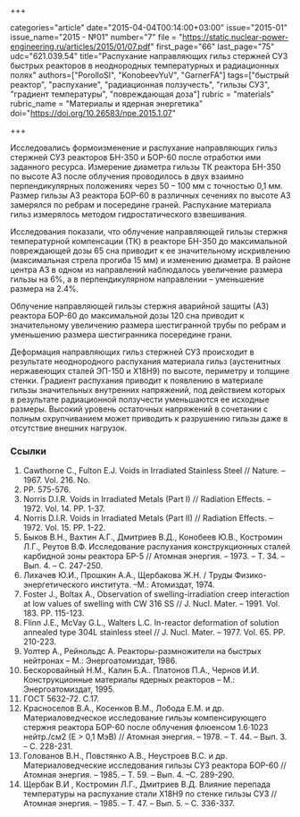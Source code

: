 +++

categories="article"
date="2015-04-04T00:14:00+03:00"
issue="2015-01"
issue_name="2015 - №01"
number="7"
file = "https://static.nuclear-power-engineering.ru/articles/2015/01/07.pdf"
first_page="66"
last_page="75"
udc="621.039.54"
title="Распухание направляющих гильз стержней СУЗ быстрых реакторов в неоднородных температурных и радиационных полях"
authors=["PorolloSI", "KonobeevYuV", "GarnerFA"]
tags=["быстрый реактор", "распухание", "радиационная ползучесть", "гильзы СУЗ", "градиент температуры", "повреждающая доза"]
rubric = "materials"
rubric_name = "Материалы и ядерная энергетика"
doi="https://doi.org/10.26583/npe.2015.1.07"

+++

Исследовались формоизменение и распухание направляющих гильз стержней СУЗ реакторов БН-350 и БОР-60 после отработки ими заданного ресурса. Измерение диаметра гильзы ТК реактора БН-350 по высоте АЗ после облучения проводилось в двух взаимно перпендикулярных положениях через 50 – 100 мм с точностью 0,1 мм. Размер гильзы АЗ реактора БОР-60 в различных сечениях по высоте АЗ замерялся по ребрам и посередине граней. Распухание материала гильз измерялось методом гидростатического взвешивания.

Исследования показали, что облучение направляющей гильзы стержня температурной компенсации (ТК) в реакторе БН-350 до максимальной повреждающей дозы 65 сна приводит к ее значительному искривлению (максимальная стрела прогиба 15 мм) и изменению диаметра. В районе центра АЗ в одном из направлений наблюдалось увеличение размера гильзы на 6%, а в перпендикулярном направлении – уменьшение размера на 2.4%.

Облучение направляющей гильзы стержня аварийной защиты (АЗ) реактора БОР-60 до максимальной дозы 120 сна приводит к значительному увеличению размера шестигранной трубы по ребрам и уменьшению размера шестигранника посередине грани.

Деформация направляющих гильз стержней СУЗ происходит в результате неоднородного распухания материала гильз (аустенитных нержавеющих сталей ЭП-150 и Х18Н9) по высоте, периметру и толщине стенки. Градиент распухания приводит к появлению в материале гильзы значительных внутренних напряжений, под действием которых в результате радиационной ползучести уменьшаются ее исходные размеры. Высокий уровень остаточных напряжений в сочетании с полным охрупчиванием может приводить к разрушению гильзы даже в отсутствие внешних нагрузок.

### Ссылки

1. Cawthorne C., Fulton E.J. Voids in Irradiated Stainless Steel // Nature. –1967. Vol. 216. No.
11. PP. 575-576.
2. Norris D.I.R. Voids in Irradiated Metals (Part I) // Radiation Effects. – 1972. Vol. 14. PP. 1-37.
3. Norris D.I.R. Voids in Irradiated Metals (Part II) // Radiation Effects. – 1972. Vol. 15. PP. 1-22.
4. Быков В.Н., Вахтин А.Г., Дмитриев В.Д., Конобеев Ю.В., Костромин Л.Г., Реутов В.Ф. Исследование распухания конструкционных сталей карбидной зоны реактора БР-5 // Атомная энергия. – 1973. – Т. 34. – Вып. 4. – С. 247-250.
5. Лихачев Ю.И., Прошкин А.А., Щербакова Ж.Н. / Труды Физико-энергетического института. –М.: Атомиздат, 1974.
6. Foster J., Boltax A., Observation of swelling-irradiation creep interaction at low values of swelling with CW 316 SS // J. Nucl. Mater. – 1991. Vol. 183. PP. 115-123.
7. Flinn J.E., MсVay G.L., Walters L.C. In-reactor deformation of solution annealed type 304L stainless steel // J. Nucl. Mater. – 1977. Vol. 65. PP. 210-223.
8. Уолтер А., Рейнольдс А. Реакторы-размножители на быстрых нейтронах – М.: Энергоатомиздат, 1986.
9. Бескоровайный Н.М., Калин Б.А.. Платонов П.А., Чернов И.И. Конструкционные материалы ядерных реакторов – М.: Энергоатомиздат, 1995.
10. ГОСТ 5632-72. С.17.
11. Красноселов В.А., Косенков В.М., Лобода Е.М. и др. Материаловедческое исследование гильзы компенсирующего стержня реактора БОР-60 после облучения флюенсом 1.6⋅1023 нейтр./см2 (Е > 0,1 МэВ) // Атомная энергия. – 1978. – Т. 44. – Вып. 3. – С. 228-231.
12. Голованов В.Н., Повстянко А.В., Неустроев В.С. и др. Материаловедческие исследования гильзы СУЗ реактора БОР-60 // Атомная энергия. – 1985. – Т. 59. – Вып. 4. –С. 289-290.
13. Щербак В.И , Костромин Л.Г., Дмитриев В.Д. Влияние перепада температуры на распухание стали Х18Н9 по стенке гильзы СУЗ // Атомная энергия. – 1985. – Т. 47. – Вып. 5. – С. 336-337.